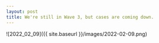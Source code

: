 ```yaml
---
layout: post
title: We're still in Wave 3, but cases are coming down.
---
```



![2022_02_09]({{ site.baseurl }}/images/2022-02-09.png)
